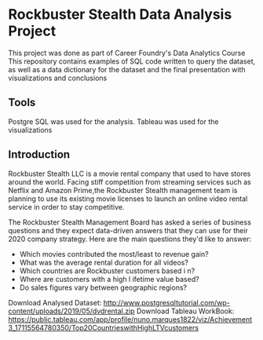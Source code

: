 # Rockbuster Stealth Data Analysis Project
This project was done as part of Career Foundry's Data Analytics Course
This repository contains examples of SQL code written to query the dataset, as well as a data dictionary for the dataset and the final presentation with visualizations and conclusions

## Tools
Postgre SQL was used for the analysis. Tableau was used for the visualizations

## Introduction
Rockbuster Stealth LLC is a movie rental company that used to have stores around the world. Facing stiff competition from streaming services such as Netflix and Amazon Prime,the Rockbuster Stealth management team is planning to use its existing movie licenses to
launch an online video rental service in order to stay competitive.

The Rockbuster Stealth Management Board has asked a series of business questions and
they expect data-driven answers that they can use for their 2020 company strategy. Here are the main questions they'd like to answer:
* Which movies contributed the most/least to revenue gain?
* What was the average rental duration for all videos?
* Which countries are Rockbuster customers based i n?
* Where are customers with a high l ifetime value based?
* Do sales figures vary between geographic regions?

Download Analysed Dataset: http://www.postgresqltutorial.com/wp-content/uploads/2019/05/dvdrental.zip
Download Tableau WorkBook: https://public.tableau.com/app/profile/nuno.marques1822/viz/Achievement3_17115564780350/Top20CountrieswithHighLTVcustomers
